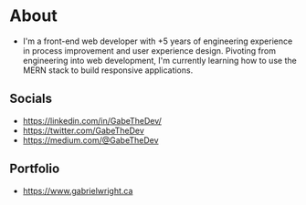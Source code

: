 # About
- I'm a front-end web developer with +5 years of engineering experience in process improvement and user experience design. Pivoting from engineering into web development, I'm currently learning how to use the MERN stack to build responsive applications.

## Socials
- https://linkedin.com/in/GabeTheDev/
- https://twitter.com/GabeTheDev
- https://medium.com/@GabeTheDev

## Portfolio
- https://www.gabrielwright.ca





<!---
gabrielwright1/gabrielwright1 is a ✨ special ✨ repository because its `README.md` (this file) appears on your GitHub profile.
You can click the Preview link to take a look at your changes.
--->
